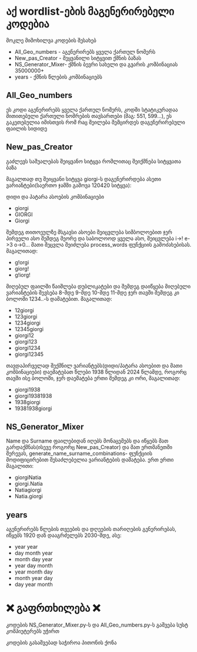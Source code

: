 # აქ wordlist-ების მაგენერირებელი კოდებია
მოკლე მიმოხილვა კოდების შესახებ

* All_Geo_numbers - აგენერირებს ყველა ქართულ ნომერს
* New_pas_Creator - შეყვანილი სიტყვით ქმნის ბაზას
* NS_Generator_Mixer- ქმნის ბევრი სახელი და გვარის კომბინაციას 35000000+
* years - ქმნის წლების კომბინაციებს

## All_Geo_numbers
ეს კოდი აგენერირებს ყველა ქართულ ნომერს, კოდში სტატიკურადაა მითითებული ქართული ნომრების თავსართები (მაგ: 551, 599...), ეს გაკეთებულია იმისთვის რომ რაც შეილება შემცირდეს დაგენერირებული ფაილის სიდიდე

## New_pas_Creator
გაძლევს საშუალებას შეიყვანო სიტყვა რომლითაც შეიქმნება სიტყვათა ბაზა

მაგალთად თუ შეიყვანი სიტყვა giorgi-ს დაგენერირდება ასეთი ვარიანტები(საერთო ჯამში გამოვა 120420 სიტყვა):

დიდი და პატარა ასოების კომბინაციები

* giorgi
* GIORGI
* Giorgi

შემდეგ თითოეულზე მსგავსი ასოები შეიცვლება სიმბოლოებით ჯერ პირველი ასო შემდეგ მეორე და საბოლოოდ ყველა ასო, შეიცვლება i->! e->3 o->0... მათი შეცვლა შეიძლება process_words ფუნქციის გამოძახებისას. მაგალითად:

* g!orgi
* giorg!
* g!iorg!

მიღებულ ფაილში წაიშლება დუბლიკატები და შემდეგ დაიწყება მიღებული ვარიანტების შევსება 8-მდე 9-მდე 10-მდე 11-მდე ჯერ თავში შემდეგ კი ბოლოში 1234..-ს დამატებით. მაგალითად:

* 12giorgi
* 123giorgi
* 1234giorgi
* 12345giorgi
* giorgi12
* giorgi123
* giorgi1234
* giorgi12345

თავდაპირველად შექმნილ ვარიანტებს(დიდი/პატარა ასოებით და მათი კომბინაციები) დაემატებათ წლები 1938 წლიდან 2024 წლამდე, როგორც თავში ისე ბოლოში, ჯერ დაემატება ერთი შემდეგ კი ორი, მაგალითად:

* giorgi1938
* giorgi19381938
* 1938giorgi
* 19381938giorgi

## NS_Generator_Mixer

Name და Surname ფაილებიდან იღებს მონაცემებს და იწყებს მათ გარდაქმნას(ისევე როგორც New_pas_Creator) და მათ ერთმანეთში შერევას, generate_name_surname_combinations- ფუნქციის მოდიფიცირებით შესაძლებელია ვარიანტების დამატება. ერთ ერთი მაგალითი:

* giorgiNatia
* giorgi.Natia
* Natiagiorgi
* Natia.giorgi

## years 

აგენერირებს წლების თვეების და დღეების თარიღების გენერირებას, იწყებს 1920 დან დააგრძელებს 2030-მდე, ასე:

* year year 
* day month year
* month day year
* year day month
* year month day
* month year day
* day year month


# ❌ გაფრთხილება ❌

კოდების NS_Generator_Mixer.py-ს და All_Geo_numbers.py-ს გაშვება სუსტ კომპიუტერებს უჭირთ

კოდების გასაშვებად საჭიროა პითონის ქონა